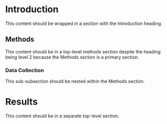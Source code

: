 # Introduction

This content should be wrapped in a section with the Introduction heading.

## Methods

This content should be in a top-level methods section despite the heading being level 2 because the Methods section is a primary section.

### Data Collection

This sub-subsection should be nested within the Methods section.

# Results

This content should be in a separate top-level section.
